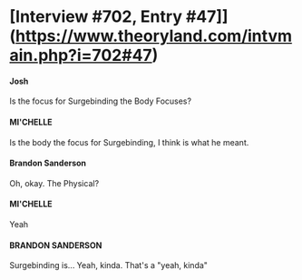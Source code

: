 # [Interview #702, Entry #47]](https://www.theoryland.com/intvmain.php?i=702#47)

#### Josh

Is the focus for Surgebinding the Body Focuses?

#### MI'CHELLE

Is the body the focus for Surgebinding, I think is what he meant.

#### Brandon Sanderson

Oh, okay. The Physical?

#### MI'CHELLE

Yeah

#### BRANDON SANDERSON

Surgebinding is... Yeah, kinda. That's a "yeah, kinda"

